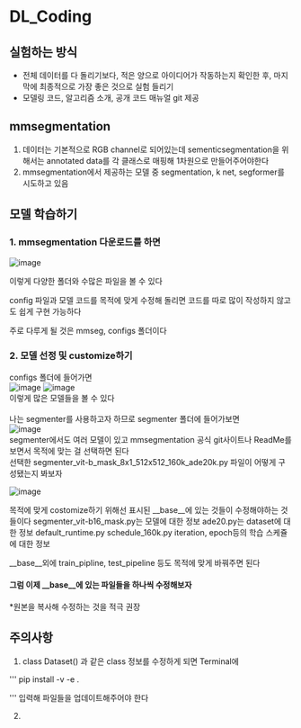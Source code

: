 # DL_Coding


## 실험하는 방식
- 전체 데이터를 다 돌리기보다, 적은 양으로 아이디어가 작동하는지 확인한 후, 마지막에 최종적으로 가장 좋은 것으로 실험 들리기
- 모델링 코드, 알고리즘 소개, 공개 코드 매뉴얼 git 제공
## mmsegmentation

1. 데이터는 기본적으로 RGB channel로 되어있는데 sementicsegmentation을 위해서는 annotated data를 각 클래스로 매핑해 1차원으로 만들어주어야한다
2. mmsegmentation에서 제공하는 모델 중 segmentation, k net, segformer를 시도하고 있음


## 모델 학습하기
### 1. mmsegmentation 다운로드를 하면 </br>
![image](https://user-images.githubusercontent.com/61492320/185517019-454aa0db-e3ca-473d-abd6-5fe99b3a2395.png)</br>

이렇게 다양한 폴더와 수많은 파일을 볼 수 있다</br>

config 파일과 모델 코드를 목적에 맞게 수정해 돌리면 코드를 따로 많이 작성하지 않고도 쉽게 구현 가능하다</br>

주로 다루게 될 것은 mmseg, configs 폴더이다</br>


### 2. 모델 선정 및 customize하기</br>
configs 폴더에 들어가면</br>
![image](https://user-images.githubusercontent.com/61492320/185517107-422132c5-4687-4000-b95d-7ca50d785692.png)
![image](https://user-images.githubusercontent.com/61492320/185517120-b3271a3b-db9d-4192-a031-069983a03e87.png)</br>
이렇게 많은 모델들을 볼 수 있다</br>
</br>
나는 segmenter를 사용하고자 하므로 segmenter 폴더에 들어가보면</br>
![image](https://user-images.githubusercontent.com/61492320/185517179-b2db8532-7b1d-4d76-a326-a4c8fa94a805.png)</br>
segmenter에서도 여러 모델이 있고 mmsegmentation 공식 git사이트나 ReadMe를 보면서 목적에 맞는 걸 선택하면 된다</br>
선택한 segmenter_vit-b_mask_8x1_512x512_160k_ade20k.py 파일이 어떻게 구성됐는지 봐보자</br>

![image](https://user-images.githubusercontent.com/61492320/185517522-2949acb4-2f00-41b7-bb05-f7ce839ce49f.png)

목적에 맞게 costomize하기 위해선 표시된 __base__에 있는 것들이 수정해야하는 것들이다
segmenter_vit-b16_mask.py는 모델에 대한 정보
ade20.py는 dataset에 대한 정보
default_runtime.py
schedule_160k.py iteration, epoch등의 학습 스케쥴에 대한 정보

__base__외에 train_pipline, test_pipeline 등도 목적에 맞게 바꿔주면 된다



#### 그럼 이제 __base__에 있는 파일들을 하나씩 수정해보자
*원본을 복사해 수정하는 것을 적극 권장




## 주의사항
1.  class Dataset() 과 같은 class 정보를 수정하게 되면 Terminal에

''' 
pip install -v -e . 

'''
입력해 파일들을 업데이트해주어야 한다

2. 
